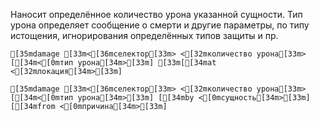 Наносит определённое количество урона указанной сущности. Тип урона определяет сообщение о смерти и другие параметры, по типу истощения, игнорирования определённых типов защиты и пр.
```ansi
[35mdamage [33m<[36mселектор[33m> <[32mколичество урона[33m> [[34m<[0mтип урона[34m>[33m] [33m[[34mat <[32mлокация[34m>[33m]
```
```ansi
[35mdamage [33m<[36mселектор[33m> <[32mколичество урона[33m> [[34m<[0mтип урона[34m>[33m] [[34mby <[0mсущность[34m>[33m] [[34mfrom <[0mпричина[34m>[33m]
```